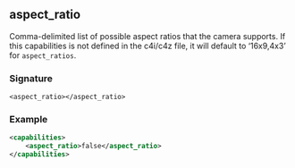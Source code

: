 ## aspect\_ratio

Comma-delimited list of possible aspect ratios that the camera supports. If this capabilities is not defined in the c4i/c4z file, it will default to ‘16x9,4x3’ for `aspect_ratios`.


### Signature

`<aspect_ratio></aspect_ratio>`


### Example

```xml
<capabilities>
    <aspect_ratio>false</aspect_ratio>
</capabilities>
```
